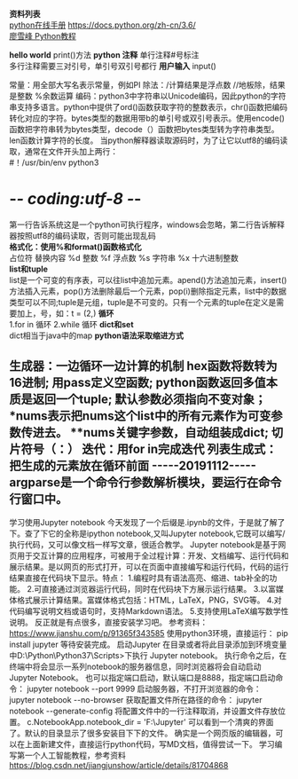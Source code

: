 **资料列表**  
[python在线手册](http://docs.pythontab.com)
https://docs.python.org/zh-cn/3.6/   
[廖雪峰 Python教程](https://www.liaoxuefeng.com/wiki/1016959663602400/1017032074151456)

**hello world**
print()方法
**python 注释**
单行注释#号标注  
多行注释需要三对引号，单引号双引号都行
**用户输入**
input()

常量：用全部大写名表示常量，例如PI
除法：/计算结果是浮点数 //地板除，结果是整数  %余数运算 
编码：python3中字符串以Unicode编码，因此python的字符串支持多语言。python中提供了ord()函数获取字符的整数表示，chr()函数把编码转化对应的字符。bytes类型的数据用带b的单引号或双引号表示。使用encode()函数把字符串转为bytes类型，decode（）函数把bytes类型转为字符串类型。len函数计算字符的长度。
当python解释器读取源码时，为了让它以utf8的编码读取，通常在文件开头加上两行：  
#！/usr/bin/env python3  
# -*- coding:utf-8 -*-  
第一行告诉系统这是一个python可执行程序，windows会忽略，第二行告诉解释器按照utf8的编码读取，否则可能出现乱码  
**格式化：使用%和format()函数格式化**  
占位符	替换内容
%d	整数
%f	浮点数
%s	字符串
%x	十六进制整数  
**list和tuple**  
list是一个可变的有序表，可以往list中追加元素。apend()方法追加元素，insert()方法插入元素，pop()方法删除最后一个元素，pop(i)删除指定元素，list中的数据类型可以不同;tuple是元组，tuple是不可变的。只有一个元素的tuple在定义是需要加上，号，如：t = (2,)
**循环**  
1.for in 循环
2.while 循环
**dict和set**  
dict相当于java中的map
**python语法采取缩进方式**

生成器：一边循环一边计算的机制
hex函数将数转为16进制;
用pass定义空函数;
python函数返回多值本质是返回一个tuple;
默认参数必须指向不变对象；
*nums表示把nums这个list中的所有元素作为可变参数传进去。
**nums关键字参数，自动组装成dict;
切片符号（：）
迭代：用for in完成迭代
列表生成式：把生成的元素放在循环前面
-----20191112-----
argparse是一个命令行参数解析模块，要运行在命令行窗口中。
------------------
学习使用Jupyter notebook
今天发现了一个后缀是.ipynb的文件，于是就了解了下。查了下它的全称是ipython notebook,又叫Jupyter notebook,它既可以编写/执行代码，又可以像文档一样写文章，很适合教学。
Jupyter notebook是基于网页用于交互计算的应用程序，可被用于全过程计算：开发、文档编写、运行代码和展示结果。是以网页的形式打开，可以在页面中直接编写和运行代码，代码的运行结果直接在代码块下显示。特点：
1.编程时具有语法高亮、缩进、tab补全的功能。
2.可直接通过浏览器运行代码，同时在代码块下方展示运行结果。
3.以富媒体格式展示计算结果。富媒体格式包括：HTML，LaTeX，PNG，SVG等。
4.对代码编写说明文档或语句时，支持Markdown语法。
5.支持使用LaTeX编写数学性说明。
反正就是有点很多，直接安装学习吧。
参考资料：
https://www.jianshu.com/p/91365f343585
使用python3环境，直接运行：
pip install jupyter 等待安装完成。
启动Jupyter
在目录或者将此目录添加到环境变量中D:\Python\Python37\Scripts>下执行
Jupyter notebook。
执行命令之后，在终端中将会显示一系列notebook的服务器信息，同时浏览器将会自动启动Jupyter Notebook。
也可以指定端口启动，默认端口是8888，指定端口启动命令：
jupyter notebook --port 9999
启动服务器，不打开浏览器的命令：
jupyter notebook --no-browser
获取配置文件所在路径的命令：
jupyter notebook --generate-config
将配置文件中的一行注释取消，并设置文件存放位置。
c.NotebookApp.notebook_dir = 'F:\Jupyter'
可以看到一个清爽的界面了。默认的目录显示了很多安装目下下的文件。
确实是一个网页版的编辑器，可以在上面新建文件，直接运行python代码，写MD文档，值得尝试一下。
学习编写第一个人工智能教程，参考资料
https://blog.csdn.net/jiangjunshow/article/details/81704868